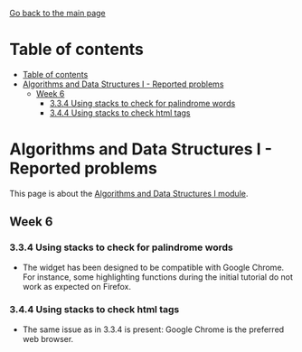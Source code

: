 [Go back to the main page](../../../README.md)

# Table of contents

* [Table of contents](#table-of-contents)
* [Algorithms and Data Structures I - Reported problems](#algorithms-and-data-structures-i---reported-problems)
  * [Week 6](#week-6)
    * [3.3.4 Using stacks to check for palindrome words](#334-using-stacks-to-check-for-palindrome-words)
    * [3.4.4 Using stacks to check html tags](#344-using-stacks-to-check-html-tags)

# Algorithms and Data Structures I - Reported problems

This page is about the [Algorithms and Data Structures I module](../../../modules/level_4/algorithms_and_data_structures_i/).

## Week 6

### 3.3.4 Using stacks to check for palindrome words

* The widget has been designed to be compatible with Google Chrome. For instance, some highlighting functions during the initial tutorial do not work as expected on Firefox.

### 3.4.4 Using stacks to check html tags

* The same issue as in 3.3.4 is present: Google Chrome is the preferred web browser.

